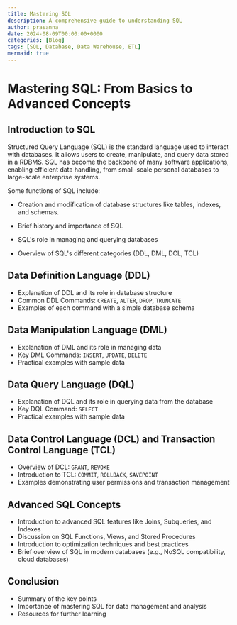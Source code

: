 ```yaml
---
title: Mastering SQL
description: A comprehensive guide to understanding SQL
author: prasanna
date: 2024-08-09T00:00:00+0000
categories: [Blog]
tags: [SQL, Database, Data Warehouse, ETL]
mermaid: true
---
```


# Mastering SQL: From Basics to Advanced Concepts

## Introduction to SQL

Structured Query Language (SQL) is the standard language used to interact with databases. It allows users to create, manipulate, and query data stored in a RDBMS. SQL has become the backbone of many software applications, enabling efficient data handling, from small-scale personal databases to large-scale enterprise systems.

Some functions of SQL include: 
- Creation and modification of database structures like tables, indexes, and schemas. 

- Brief history and importance of SQL
- SQL's role in managing and querying databases
- Overview of SQL's different categories (DDL, DML, DCL, TCL)

## Data Definition Language (DDL)
- Explanation of DDL and its role in database structure
- Common DDL Commands: `CREATE`, `ALTER`, `DROP`, `TRUNCATE`
- Examples of each command with a simple database schema

## Data Manipulation Language (DML)
- Explanation of DML and its role in managing data
- Key DML Commands: `INSERT`, `UPDATE`, `DELETE`
- Practical examples with sample data

## Data Query Language (DQL)
- Explanation of DQL and its role in querying data from the database
- Key DQL Command: `SELECT`
- Practical examples with sample data

## Data Control Language (DCL) and Transaction Control Language (TCL)
- Overview of DCL: `GRANT`, `REVOKE`
- Introduction to TCL: `COMMIT`, `ROLLBACK`, `SAVEPOINT`
- Examples demonstrating user permissions and transaction management

## Advanced SQL Concepts
- Introduction to advanced SQL features like Joins, Subqueries, and Indexes
- Discussion on SQL Functions, Views, and Stored Procedures
- Introduction to optimization techniques and best practices
- Brief overview of SQL in modern databases (e.g., NoSQL compatibility, cloud databases)

## Conclusion
- Summary of the key points
- Importance of mastering SQL for data management and analysis
- Resources for further learning
